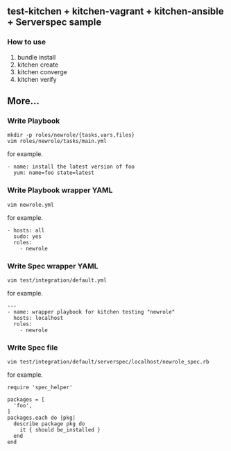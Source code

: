 ## test-kitchen + kitchen-vagrant + kitchen-ansible + Serverspec sample

### How to use

1. bundle install
2. kitchen create
3. kitchen converge
4. kitchen verify

## More...

### Write Playbook

~~~
mkdir -p roles/newrole/{tasks,vars,files}
vim roles/newrole/tasks/main.yml
~~~

for example.

~~~
- name: install the latest version of foo
  yum: name=foo state=latest
~~~

### Write Playbook wrapper YAML

~~~
vim newrole.yml
~~~

for example.

~~~
- hosts: all
  sudo: yes
  roles:
    - newrole
~~~

### Write Spec wrapper YAML

~~~
vim test/integration/default.yml
~~~

for example.

~~~
---
- name: wrapper playbook for kitchen testing "newrole"
  hosts: localhost
  roles:
    - newrole
~~~

### Write Spec file

~~~
vim test/integration/default/serverspec/localhost/newrole_spec.rb
~~~

for example.

~~~
require 'spec_helper'

packages = [
  'foo',
]
packages.each do |pkg|
  describe package pkg do
    it { should be_installed }
  end
end
~~~
